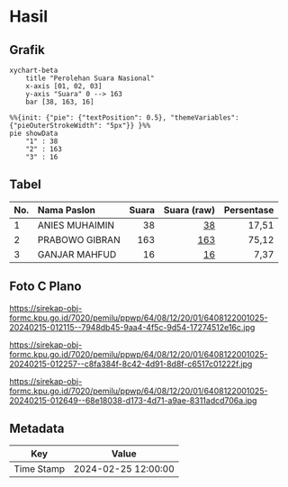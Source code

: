 # Hasil

## Grafik

```mermaid
xychart-beta
    title "Perolehan Suara Nasional"
    x-axis [01, 02, 03]
    y-axis "Suara" 0 --> 163
    bar [38, 163, 16]
```

```mermaid
%%{init: {"pie": {"textPosition": 0.5}, "themeVariables": {"pieOuterStrokeWidth": "5px"}} }%%
pie showData
    "1" : 38
    "2" : 163
    "3" : 16
```

## Tabel

| No. | Nama Paslon    | Suara | Suara (raw) | Persentase |
|:--- |:-------------- | -----:| -----------:| ----------:|
| 1   | ANIES MUHAIMIN | 38    | [38][p-1]   | 17,51      |
| 2   | PRABOWO GIBRAN | 163   | [163][p-2]  | 75,12      |
| 3   | GANJAR MAHFUD  | 16    | [16][p-3]   | 7,37       |


[p-1]: https://github.com/gigit-pemilu/pemilu-2024/blob/main/pilpres/hitung-suara/sub/64-kalimantan-timur/sub/08-kutai-timur/sub/12-sangatta-selatan/sub/2001-sangatta-selatan/sub/025-tps/sub/paslon-1.txt
[p-2]: https://github.com/gigit-pemilu/pemilu-2024/blob/main/pilpres/hitung-suara/sub/64-kalimantan-timur/sub/08-kutai-timur/sub/12-sangatta-selatan/sub/2001-sangatta-selatan/sub/025-tps/sub/paslon-2.txt
[p-3]: https://github.com/gigit-pemilu/pemilu-2024/blob/main/pilpres/hitung-suara/sub/64-kalimantan-timur/sub/08-kutai-timur/sub/12-sangatta-selatan/sub/2001-sangatta-selatan/sub/025-tps/sub/paslon-3.txt

## Foto C Plano

https://sirekap-obj-formc.kpu.go.id/7020/pemilu/ppwp/64/08/12/20/01/6408122001025-20240215-012115--7948db45-9aa4-4f5c-9d54-17274512e16c.jpg

https://sirekap-obj-formc.kpu.go.id/7020/pemilu/ppwp/64/08/12/20/01/6408122001025-20240215-012257--c8fa384f-8c42-4d91-8d8f-c6517c01222f.jpg

https://sirekap-obj-formc.kpu.go.id/7020/pemilu/ppwp/64/08/12/20/01/6408122001025-20240215-012649--68e18038-d173-4d71-a9ae-8311adcd706a.jpg


## Metadata

| Key        | Value               |
| ---------- | ------------------- |
| Time Stamp | 2024-02-25 12:00:00 |



